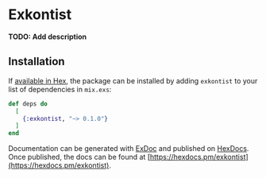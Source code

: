 # Exkontist

**TODO: Add description**

## Installation

If [available in Hex](https://hex.pm/docs/publish), the package can be installed
by adding `exkontist` to your list of dependencies in `mix.exs`:

```elixir
def deps do
  [
    {:exkontist, "~> 0.1.0"}
  ]
end
```

Documentation can be generated with [ExDoc](https://github.com/elixir-lang/ex_doc)
and published on [HexDocs](https://hexdocs.pm). Once published, the docs can
be found at [https://hexdocs.pm/exkontist](https://hexdocs.pm/exkontist).

